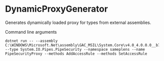 # DynamicProxyGenerator

Generates dynamically loaded proxy for types from external assemblies.

Command line arguments
```
dotnet run -- --assembly C:\WINDOWS\Microsoft.Net\assembly\GAC_MSIL\System.Core\v4.0_4.0.0.0__b77a5c561934e089\System.Core.dll --type System.IO.Pipes.PipeSecurity --namespace sameplens --name PipeSecurityProxy --methods AddAccessRule --methods SetAccessRule
```